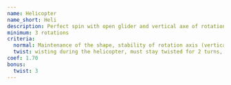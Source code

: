 ```yaml
---
name: Helicopter
name_short: Heli
description: Perfect spin with open glider and vertical axe of rotation
minimum: 3 rotations
criteria:
  normal: Maintenance of the shape, stability of rotation axis (vertical), speed of rotation, low sink rate, duration, exit or connection
  twist: wisting during the helicopter, must stay twisted for 2 turns, can untwist for the exit
coef: 1.70
bonus:
  twist: 3
---
```

